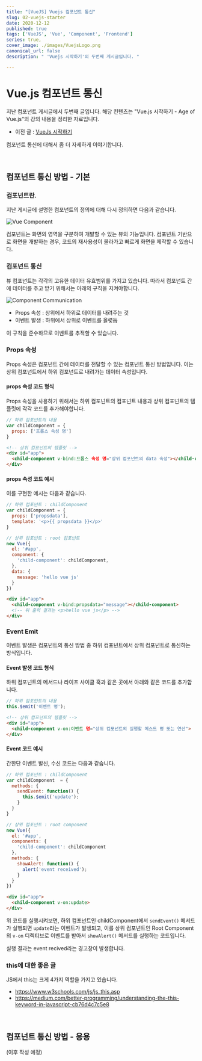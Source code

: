 ```yaml
---
title: "[VueJS] Vuejs 컴포넌트 통신"
slug: 02-vuejs-starter
date: 2020-12-12
published: true
tags: ['VueJS', 'Vue', 'Component', 'Frontend']
series: true,
cover_image: ./images/VuejsLogo.png
canonical_url: false
description: " 'Vuejs 시작하기'의 두번째 게시글입니다. "

---
```


# Vue.js 컴포넌트 통신

지난 컴포넌트 게시글에서 두번째 글입니다. 해당 컨텐츠는 "Vue.js 시작하기 - Age of Vue.js"의 강의 내용을 정리한 자료입니다.

- 이전 글 : [VueJs 시작하기](https://azderica.github.io/01-vuejs-starter/)

컴포넌트 통신에 대해서 좀 더 자세하게 이야기합니다.

<br/>

## 컴포넌트 통신 방법 - 기본

### 컴포넌트란.

지난 게시글에 설명한 컴포넌트의 정의에 대해 다시 정의하면 다음과 같습니다.

![Vue Component](https://user-images.githubusercontent.com/42582516/101981496-ba279900-3cb0-11eb-847a-925ab0532d09.png)

컴포넌트는 화면의 영역을 구분하여 개발할 수 있는 뷰의 기능입니다. 컴포넌트 기반으로 화면을 개발하는 경우, 코드의 재사용성이 올라가고 빠르게 화면을 제작할 수 있습니다.

### 컴포넌트 통신

뷰 컴포넌트는 각각의 고유한 데이터 유효범위를 가지고 있습니다. 따라서 컴포넌트 간에 데이터를 주고 받기 위해서는 아래의 규칙을 지켜야합니다.

![Component Communication](https://user-images.githubusercontent.com/42582516/101981570-489c1a80-3cb1-11eb-8a6a-709cf4f85144.png)

- Props 속성 : 상위에서 하위로 데이터를 내려주는 것
- 이벤트 발생 : 하위에서 상위로 이벤트를 올렺둠

이 규칙을 준수하므로 이벤트를 추적할 수 있습니다.

### Props 속성

Props 속성은 컴포넌트 간에 데이터를 전달할 수 있는 컴포넌트 통신 방법입니다. 이는 상위 컴포넌트에서 하위 컴포넌트로 내려가는 데이터 속성입니다.

#### props 속성 코드 형식

Props 속성을 사용하기 위해서는 하위 컴포넌트의 컴포넌트 내용과 상위 컴포넌트의 템플릿에 각각 코드를 추가해야합니다.

```js
// 하위 컴포넌트의 내용
var childComponent = {
  props: ['프롭스 속성 명']
}
```

```html
<!-- 상위 컴포넌트의 템플릿 -->
<div id="app">
  <child-component v-bind:프롭스 속성 명="상위 컴포넌트의 data 속성"></child-component>
</div>
```

#### props 속성 코드 예시

이를 구현한 예시는 다음과 같습니다.

```js
// 하위 컴포넌트 : childComponent
var childComponent = {
  props: ['propsdata'],
  template: '<p>{{ propsdata }}</p>'
}

// 상위 컴포넌트 : root 컴포넌트
new Vue({
  el: '#app',
  component: {
    'child-component': childComponent,
  },
  data: {
    message: 'hello vue js'
  }
})

```

```html
<div id="app">
  <child-component v-bind:propsdata="message"></child-component>
  <!-- 위 출력 결과는 <p>hello vue js</p> -->
</div>

```


### Event Emit

이벤트 발생은 컴포넌트의 통신 방법 중 하위 컴포넌트에서 상위 컴포넌트로 통신하는 방식입니다.

#### Event 발생 코드 형식

하위 컴포넌트의 메서드나 라이프 사이클 훅과 같은 곳에서 아래와 같은 코드를 추가합니다.

```js
// 하위 컴포턴트의 내용
this.$emit('이벤트 명');
```

```html
<!-- 상위 컴포넌트의 템플릿 -->
<div id="app">
  <child-component v-on:이벤트 명="상위 컴포넌트의 실행할 메스드 명 또는 연산">
</div>

```

#### Event 코드 예시

간한단 이벤트 발신, 수신 코드는 다음과 같습니다.

```js
// 하위 컴포넌트 : childComponent
var childComponent  = {
  methods: {
    sendEvent: function() {
      this.$emit('update');
    }
  }
}

// 상위 컴포넌트 : root component
new Vue({
  el: '#app',
  components: {
    'child-component': childComponent
  },
  methods: {
    showAlert: function() {
      alert('event received');
    }
  }
})
```

```html
<div id="app">
  <child-component v-on:update>
</div>

```

위 코드를 실행시켜보면, 하위 컴포넌트인 childComponent에서 `sendEvent()` 메서드가 실행되면 `update`라는 이벤트가 발생되고, 이를 상위 컴포넌트인 Root Component의 `v-on` 디렉티브로 이벤트를 받아서 `showAlert()` 메서드를 실행하는 코드입니다.

실행 결과는 event recived라는 경고창이 발생합니다.


### this에 대한 좋은 글

JS에서 this는 크게 4가지 역할을 가지고 있습니다.

- https://www.w3schools.com/js/js_this.asp
- https://medium.com/better-programming/understanding-the-this-keyword-in-javascript-cb76d4c7c5e8


<br/>

## 컴포넌트 통신 방법 - 응용

(이후 작성 예정)